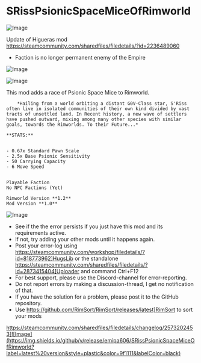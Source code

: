 # SRissPsionicSpaceMiceOfRimworld

![Image](https://i.imgur.com/buuPQel.png)

Update of Higueras mod
https://steamcommunity.com/sharedfiles/filedetails/?id=2236489060

- Faction is no longer permanent enemy of the Empire

![Image](https://i.imgur.com/KFjAmff.png)

	
![Image](https://i.imgur.com/Z4GOv8H.png)

This mod adds a race of Psionic Space Mice to Rimworld.

		*Hailing from a world orbiting a distant G0V-Class star, S'Riss 
	often live in isolated communities of their own kind divided by vast
	tracts of unsettled land. In Recent history, a new wave of settlers 
	have pushed outward, mixing among many other species with similar 
	goals, towards the Rimworlds. To their Future...*

	**STATS:**
	

	- 0.67x Standard Pawn Scale
	- 2.5x Base Psionic Sensitivity
	- 50 Carrying Capacity
	- 6 Move Speed
	

	Playable Faction
	No NPC Factions (Yet)

	Rimworld Version **1.2**
	Mod Version **1.0**

![Image](https://i.imgur.com/PwoNOj4.png)



-  See if the the error persists if you just have this mod and its requirements active.
-  If not, try adding your other mods until it happens again.
-  Post your error-log using https://steamcommunity.com/workshop/filedetails/?id=818773962]HugsLib or the standalone https://steamcommunity.com/sharedfiles/filedetails/?id=2873415404]Uploader and command Ctrl+F12
-  For best support, please use the Discord-channel for error-reporting.
-  Do not report errors by making a discussion-thread, I get no notification of that.
-  If you have the solution for a problem, please post it to the GitHub repository.
-  Use https://github.com/RimSort/RimSort/releases/latest]RimSort to sort your mods



https://steamcommunity.com/sharedfiles/filedetails/changelog/2573202453]![Image](https://img.shields.io/github/v/release/emipa606/SRissPsionicSpaceMiceOfRimworld?label=latest%20version&style=plastic&color=9f1111&labelColor=black)

